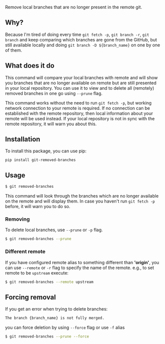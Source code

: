 Remove local branches that are no longer present in the remote git.

## Why?

Because I'm tired of doing every time `git fetch -p`, `git branch -r`, `git branch` and keep comparing which branches are gone from the GitHub, but still available locally and doing `git branch -D ${branch_name}` on one by one of them.

## What does it do

This command will compare your local branches with remote and will show you branches that are no longer available on remote but are still presented in your local repository. You can use it to view and to delete all (remotely) removed branches in one go using `--prune` flag.

This command works without the need to run `git fetch -p`, but working network connection to your remote is required. If no connection can be established with the remote repository, then local information about your remote will be used instead. If your local repository is not in sync with the remote repository, it will warn you about this.


## Installation

To install this package, you can use pip:

```
pip install git-removed-branches
```

## Usage

```bash
$ git removed-branches
```

This command will look through the branches which are no longer available on the remote and will display them.
In case you haven't run `git fetch -p` before, it will warn you to do so.


### Removing

To delete local branches, use `--prune` or `-p` flag.

```bash
$ git removed-branches --prune
```

### Different remote

If you have configured remote alias to something different than **'origin'**, you can use `--remote` or `-r` flag to specify the name of the remote. e.g., to set remote to be `upstream` execute:

```bash
$ git removed-branches --remote upstream
```

## Forcing removal

If you get an error when trying to delete branches:

```bash
The branch {branch_name} is not fully merged.
```

you can force deletion by using `--force` flag or use `-f` alias

```bash
$ git removed-branches --prune --force
```
